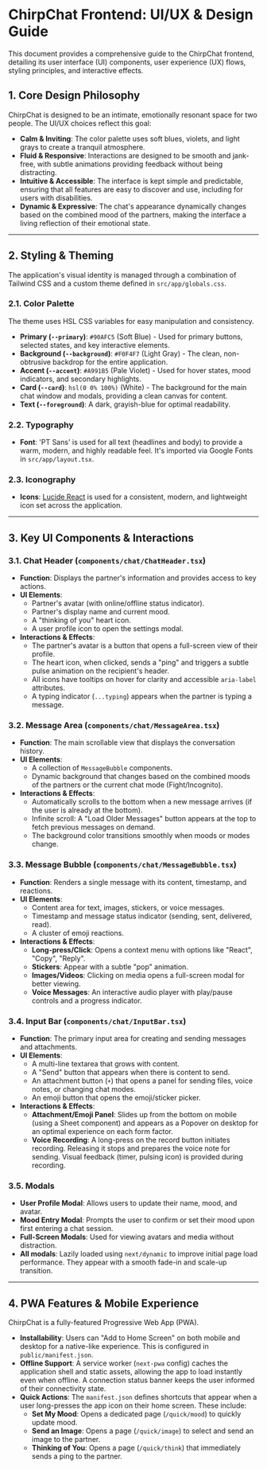 # ChirpChat Frontend: UI/UX & Design Guide

This document provides a comprehensive guide to the ChirpChat frontend, detailing its user interface (UI) components, user experience (UX) flows, styling principles, and interactive effects.

## 1. Core Design Philosophy

ChirpChat is designed to be an intimate, emotionally resonant space for two people. The UI/UX choices reflect this goal:

-   **Calm & Inviting**: The color palette uses soft blues, violets, and light grays to create a tranquil atmosphere.
-   **Fluid & Responsive**: Interactions are designed to be smooth and jank-free, with subtle animations providing feedback without being distracting.
-   **Intuitive & Accessible**: The interface is kept simple and predictable, ensuring that all features are easy to discover and use, including for users with disabilities.
-   **Dynamic & Expressive**: The chat's appearance dynamically changes based on the combined mood of the partners, making the interface a living reflection of their emotional state.

---

## 2. Styling & Theming

The application's visual identity is managed through a combination of Tailwind CSS and a custom theme defined in `src/app/globals.css`.

### 2.1. Color Palette

The theme uses HSL CSS variables for easy manipulation and consistency.

-   **Primary (`--primary`)**: `#90AFC5` (Soft Blue) - Used for primary buttons, selected states, and key interactive elements.
-   **Background (`--background`)**: `#F0F4F7` (Light Gray) - The clean, non-obtrusive backdrop for the entire application.
-   **Accent (`--accent`)**: `#A991B5` (Pale Violet) - Used for hover states, mood indicators, and secondary highlights.
-   **Card (`--card`)**: `hsl(0 0% 100%)` (White) - The background for the main chat window and modals, providing a clean canvas for content.
-   **Text (`--foreground`)**: A dark, grayish-blue for optimal readability.

### 2.2. Typography

-   **Font**: 'PT Sans' is used for all text (headlines and body) to provide a warm, modern, and highly readable feel. It's imported via Google Fonts in `src/app/layout.tsx`.

### 2.3. Iconography

-   **Icons**: [Lucide React](https://lucide.dev/icons/) is used for a consistent, modern, and lightweight icon set across the application.

---

## 3. Key UI Components & Interactions

### 3.1. Chat Header (`components/chat/ChatHeader.tsx`)

-   **Function**: Displays the partner's information and provides access to key actions.
-   **UI Elements**:
    -   Partner's avatar (with online/offline status indicator).
    -   Partner's display name and current mood.
    -   A "thinking of you" heart icon.
    -   A user profile icon to open the settings modal.
-   **Interactions & Effects**:
    -   The partner's avatar is a button that opens a full-screen view of their profile.
    -   The heart icon, when clicked, sends a "ping" and triggers a subtle pulse animation on the recipient's header.
    -   All icons have tooltips on hover for clarity and accessible `aria-label` attributes.
    -   A typing indicator (`...typing`) appears when the partner is typing a message.

### 3.2. Message Area (`components/chat/MessageArea.tsx`)

-   **Function**: The main scrollable view that displays the conversation history.
-   **UI Elements**:
    -   A collection of `MessageBubble` components.
    -   Dynamic background that changes based on the combined moods of the partners or the current chat mode (Fight/Incognito).
-   **Interactions & Effects**:
    -   Automatically scrolls to the bottom when a new message arrives (if the user is already at the bottom).
    -   Infinite scroll: A "Load Older Messages" button appears at the top to fetch previous messages on demand.
    -   The background color transitions smoothly when moods or modes change.

### 3.3. Message Bubble (`components/chat/MessageBubble.tsx`)

-   **Function**: Renders a single message with its content, timestamp, and reactions.
-   **UI Elements**:
    -   Content area for text, images, stickers, or voice messages.
    -   Timestamp and message status indicator (sending, sent, delivered, read).
    -   A cluster of emoji reactions.
-   **Interactions & Effects**:
    -   **Long-press/Click**: Opens a context menu with options like "React", "Copy", "Reply".
    -   **Stickers**: Appear with a subtle "pop" animation.
    -   **Images/Videos**: Clicking on media opens a full-screen modal for better viewing.
    -   **Voice Messages**: An interactive audio player with play/pause controls and a progress indicator.

### 3.4. Input Bar (`components/chat/InputBar.tsx`)

-   **Function**: The primary input area for creating and sending messages and attachments.
-   **UI Elements**:
    -   A multi-line textarea that grows with content.
    -   A "Send" button that appears when there is content to send.
    -   An attachment button (`+`) that opens a panel for sending files, voice notes, or changing chat modes.
    -   An emoji button that opens the emoji/sticker picker.
-   **Interactions & Effects**:
    -   **Attachment/Emoji Panel**: Slides up from the bottom on mobile (using a Sheet component) and appears as a Popover on desktop for an optimal experience on each form factor.
    -   **Voice Recording**: A long-press on the record button initiates recording. Releasing it stops and prepares the voice note for sending. Visual feedback (timer, pulsing icon) is provided during recording.

### 3.5. Modals

-   **User Profile Modal**: Allows users to update their name, mood, and avatar.
-   **Mood Entry Modal**: Prompts the user to confirm or set their mood upon first entering a chat session.
-   **Full-Screen Modals**: Used for viewing avatars and media without distraction.
-   **All modals**: Lazily loaded using `next/dynamic` to improve initial page load performance. They appear with a smooth fade-in and scale-up transition.

---

## 4. PWA Features & Mobile Experience

ChirpChat is a fully-featured Progressive Web App (PWA).

-   **Installability**: Users can "Add to Home Screen" on both mobile and desktop for a native-like experience. This is configured in `public/manifest.json`.
-   **Offline Support**: A service worker (`next-pwa` config) caches the application shell and static assets, allowing the app to load instantly even when offline. A connection status banner keeps the user informed of their connectivity state.
-   **Quick Actions**: The `manifest.json` defines shortcuts that appear when a user long-presses the app icon on their home screen. These include:
    -   **Set My Mood**: Opens a dedicated page (`/quick/mood`) to quickly update mood.
    -   **Send an Image**: Opens a page (`/quick/image`) to select and send an image to the partner.
    -   **Thinking of You**: Opens a page (`/quick/think`) that immediately sends a ping to the partner.
